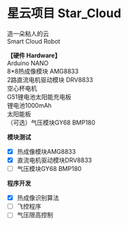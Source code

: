 # 星云项目 Star_Cloud
造一朵粘人的云  
Smart Cloud Robot  

**【硬件 Hardware】**  
Arduino NANO  
8*8热成像模块 AMG8833  
2路直流电机驱动模块 DRV8833  
空心杯电机  
G51锂电池太阳能充电板  
锂电池1000mAh  
太阳能板  
（可选）气压模块GY68 BMP180  

**模块测试**
- [x] 热成像模块AMG8833
- [x] 直流电机驱动模块DRV8833
- [ ] 气压模块GY68 BMP180  

**程序开发**  
- [x] 热成像识别算法
- [ ] 飞控程序
- [ ] 气压限高控制
